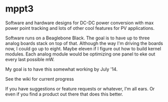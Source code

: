 mppt3
=====
Software and hardware designs for DC-DC power conversion with max power point tracking and lots of other cool features for PV applications.

Software runs on a Beaglebone Black.  The goal is to have up to three analog boards stack on top of that.  Although the way I'm driving the boards now, I could go up to eight. Maybe eleven if I figure out how to build kernel modules.  Each analog module would be optimizing one panel to eke out every last possible mW.

My goal is to have this somewhat working by July '14.


See the wiki for current progress


If you have suggestions or feature requests or whatever, I'm all ears.  Or even if you find a product out there that does this better.  
